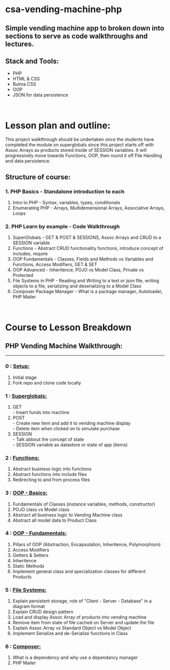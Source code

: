 # csa-vending-machine-php

## Simple vending machine app to broken down into sections to serve as code walkthroughs and lectures.

## Stack and Tools:
  - PHP
  - HTML & CSS
  - Bulma CSS
  - OOP
  - JSON for data persistence
  
<br>

# Lesson plan and outline:

This project walkthrough should be undertaken once the students have completed the module on superglobals since this project starts off with Assoc Arrays as products stored inside of SESSION variables. It will progressively move towards Functions, OOP, then round it off File Handling and data persistence.

## Structure of course:


### 1. PHP Basics - Standalone introduction to each
<ol>
  <li>Intro to PHP - Syntax, variables, types, conditionals</li>
  <li>Enumerating PHP - Arrays, Multidemensional Arrays, Associative Arrays, Loops</li>
</ol>

### 2. PHP Learn by example - Code Walkthrough
<ol>
  <li>SuperGlobals - GET & POST & SESSIONS, Assoc Arrays and CRUD to a SESSION variable</li>
  <li>Functions - Abstract CRUD functionality functions, introduce concept of includes, require</li>
  <li>OOP Fundamentals - Classes, Fields and Methods vs Variables and Functions, Access Modifiers, GET & SET</li>
  <li>OOP Advanced - Inheritence, POJO vs Model Class, Private vs Protected</li>
  <li>File Systems in PHP - Reading and Writing to a text or json file, writing objects to a file, serializing and deserializing to a Model Class</li>
  <li>Composer Package Manager - What is a package manager, Autoloader, PHP Mailer</li>
</ol>


<br>

# Course to Lesson Breakdown

## PHP Vending Machine Walkthrough:
<hr>

### 0 : <u>Setup:</u>
<ol>
    <li>Initial stage</li>
    <li>Fork repo and clone code locally</li>
</ol>

### 1 : <u>Superglobals:</u>
<ol>
    <li>GET</li>
        - Insert funds into machine
    <li>POST</li>
        - Create new item and add it to vending machine display <br>
        - Delete item when clicked on to simulate purchase 
    <li>SESSION</li>
        - Talk abbout the concept of state <br>
        - SESSION variable as datastore or state of app (items)
</ol>

### 2 : <u>Functions:</u>
<ol>
    <li>Abstract business logic into functions</li>
    <li>Abstract functions into include files</li>
    <li>Redirecting to and from process files</li>
</ol>

### 3 : <u>OOP - Basics:</u>
<ol>
    <li>Fundamentals of Classes (instance variables, methods, constructor)</li>
    <li>POJO class vs Model class</li>
    <li>Abstract all business logic to Vending Machine class</li>
    <li>Abstract all model data to Product Class</li>
</ol>

### 4 : <u>OOP - Fundamentals:</u>
<ol>
    <li>Pillars of OOP (Abstraction, Encapsulation, Inheritence, Polymorphism)</li>
    <li>Access Modifiers</li>
    <li>Getters & Setters</li>
    <li>Inheritence</li>
    <li>Static Methods</li>
    <li>Implement general class and specialization classes for different Products</li>
</ol>


### 5 : <u>File Systems:</u>
<ol>
    <li>Explain persistent storage, role of "Client - Server - Database" in a diagram format</li>
    <li>Explain CRUD design pattern</li>
    <li>Load and display Assoc Array of products into vending machine</li>
    <li>Remove item from state of file cached on Server and update the file </li>
    <li>Explain Assoc Array vs Standard Object vs Model Object</li>
    <li>Implement Serialize and de-Serialize functions in Class</li>
</ol>

### 6 : <u>Composer:</u>
<ol>
    <li>What is a dependency and why use a dependancy manager</li>
    <li>PHP Mailer</li>
</ol>